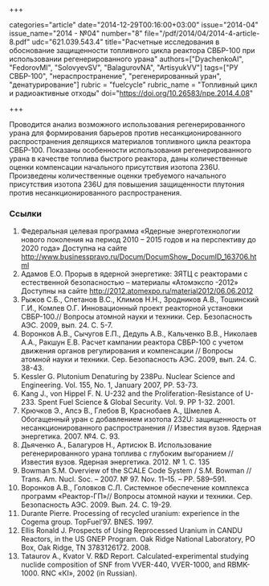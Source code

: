 +++

categories="article"
date="2014-12-29T00:16:00+03:00"
issue="2014-04"
issue_name="2014 - №04"
number="8"
file="/pdf/2014/04/2014-4-article-8.pdf"
udc="621.039.543.4"
title="Расчетные исследования в обоснование защищенности топливного цикла реактора СВБР-100 при использовании регенерированного урана"
authors=["DyachenkoAI", "FedorovMI", "SolovyevSV", "BalagurovNA", "ArtisyukVV"]
tags=["РУ СВБР-100", "нераспространение", "регенерированный уран", "денатурирование"]
rubric = "fuelcycle"
rubric_name = "Топливный цикл и радиоактивные отходы"
doi="https://doi.org/10.26583/npe.2014.4.08"

+++

Проводится анализ возможного использования регенерированного урана для формирования барьеров против несанкционированного распространения делящихся материалов топливного цикла реактора СВБР-100. Показаны особенности использования регенерированного урана в качестве топлива быстрого реактора, даны количественные оценки компенсации начального присутствия изотопа 236U. Произведены количественные оценки требуемого начального присутствия изотопа 236U для повышения защищенности плутония против несанкционированного распространения.

### Ссылки

1. Федеральная целевая программа «Ядерные энерготехнологии нового поколения на период 2010 – 2015 годов и на перспективу до 2020 года» Доступна на сайте http://www.businesspravo.ru/Docum/DocumShow_DocumID_163706.html
2. Адамов Е.О. Прорыв в ядерной энергетике: ЗЯТЦ с реакторами с естественной безопасностью – материалы «Атомэкспо -2012» Доступны на сайте http://2012.atomexpo.ru/material2012/06.06.2012
3. Рыжов С.Б., Спетанов В.С., Климов Н.Н., Зродников А.В., Тошинский Г.И., Комлев О.Г. Инновационный проект реакторной установки СВБР-100.// Вопросы атомной науки и техники. Сер. Безопасность АЭС. 2009, вып. 24. С. 5-7.
4. Воронков А.В., Сычугов Е.П., Дедуль А.В., Кальченко В.В., Николаев А.А., Ракшун Е.В. Расчет кампании реактора СВБР-100 с учетом движения органов регулирования и компенсации // Вопросы атомной науки и техники. Сер. Безопасность АЭС. 2009, вып. 24. С. 38-43.
5. Kessler G. Plutonium Denaturing by 238Pu. Nuclear Science and Engineering. Vol. 155, No. 1, January 2007, PP. 53-73.
6. Kang J., von Hippel F. N. U-232 and the Proliferation-Resistance of U-233. Spent Fuel Science & Global Security. Vol. 9. PP 1-32. 2001.
7. Крючков Э., Апсэ В., Глебов В, Краснобаев А., Шмелев А. Обогащенный уран с добавлением изотопа 232U: защищенность от несанкционированного распространения // Известия вузов. Ядерная энергетика. 2007. №4. С. 93.
8. Дьяченко А., Балагуров Н., Артисюк В. Использование регенерированного урана топлива с глубоким выгоранием // Известия вузов. Ядерная энергетика. 2012. № 1. С. 135
9. Bowman S.M. Overview of the SCALE Code System / S.M. Bowman // Trans. Am. Nucl. Soc. – 2007. № 97. Nov. 11–15. – PP. 589–591.
10. Воронков А.В., Головков С.Л. Системное обеспечение комплекса программ «Реактор-ГП»// Вопросы атомной науки и техники. Сер. Безопасность АЭС. 2009. Вып. 24. С. 19-29.
11. Durante Pierre. Processing of recycled uranium: experience in the Cogema group. TopFuel’97. BNES. 1997.
12. Ellis Ronald J. Prospects of Using Reprocessed Uranium in CANDU Reactors, in the US GNEP Program. Oak Ridge National Laboratory, PO Box, Oak Ridge, TN 3783126172. 2008.
13. Tataurov A., Kvator V. R&D Report. Calculated-experimental studying nuclide composition of SNF from VVER-440, VVER-1000, and RBMK-1000. RNC «КI», 2002 (in Russian).